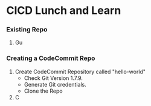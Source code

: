 # CICD Lunch and Learn

### Existing Repo 

1. Gu

### Creating a CodeCommit Repo

1. Create CodeCommit Repository called "hello-world"
    - Check Git Version 1.7.9.
    - Generate Git credentials.
    - Clone the Repo
2. C